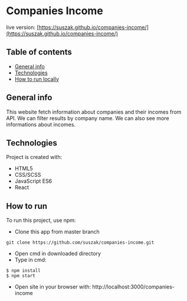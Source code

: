 # Companies Income
live version: [https://suszak.github.io/companies-income/](https://suszak.github.io/companies-income/)

## Table of contents
* [General info](#general-info)
* [Technologies](#technologies)
* [How to run locally](#how-to-run)

## General info
This website fetch information about companies and their incomes from API. We can filter results by company name. We can also see more informations about incomes.

## Technologies
Project is created with:
* HTML5
* CSS/SCSS
* JavaScript ES6
* React

## How to run
To run this project, use npm:

* Clone this app from master branch
```
git clone https://github.com/suszak/companies-income.git
```
* Open cmd in downloaded directory
* Type in cmd:

```
$ npm install
$ npm start
```

* Open site in your browser with:
http://localhost:3000/companies-income
